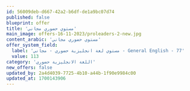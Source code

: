 ```yaml
---
id: 56009deb-d667-42a2-b6df-de1a9bc07d74
published: false
blueprint: offer
title: 'مستوي حضوري مجاني'
main_image: offers-16-11-2023/proleaders-2-new.jpg
content_arabic: 'مستوي حضوري مجاني'
offer_system_field:
  label: 'مستوي لغة انجليزية حضوري - مجاني - General English - 77'
  value: 113
category: 'اللغة الانجليزية حضوري'
new_offers: false
updated_by: 2a4d4039-7725-4b10-a44b-1f90e9984c00
updated_at: 1700143906
---
```

